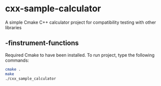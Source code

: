 # cxx-sample-calculator

A simple Cmake C++ calculator project for compatibility testing with other libraries

## -finstrument-functions

Required Cmake to have been installed. To run project, type the following commands:

```bash
cmake .
make
./cxx_sample_calculator
```
